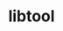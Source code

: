 ---
title: "libtool"
layout: cache
categories: [package, develop]
meta: {"compilers": ["apple-clang@=16.0.0", "cce@=18.0.0", "gcc@=10.5.0", "gcc@=11.1.0", "gcc@=11.4.0", "gcc@=12.3.0", "gcc@=12.4.0", "gcc@=13.2.0", "gcc@=13.3.0", "gcc@=7.3.1", "gcc@=7.5.0", "oneapi@=2024.1.0", "oneapi@=2024.2.1"], "num_specs": 48, "num_specs_by_stack": {"aws-pcluster-neoverse_v1": 2, "aws-pcluster-x86_64_v4": 8, "build_systems": 2, "data-vis-sdk": 2, "developer-tools-aarch64-linux-gnu": 2, "developer-tools-darwin": 2, "developer-tools-x86_64_v3-linux-gnu": 2, "e4s": 4, "e4s-cray-rhel": 2, "e4s-neoverse-v2": 4, "e4s-oneapi": 4, "e4s-rocm-external": 2, "hep": 2, "ml-darwin-aarch64-mps": 2, "ml-linux-aarch64-cpu": 2, "ml-linux-aarch64-cuda": 2, "ml-linux-x86_64-cpu": 2, "ml-linux-x86_64-cuda": 2, "ml-linux-x86_64-rocm": 2, "radiuss": 2, "radiuss-aws": 4, "radiuss-aws-aarch64": 4, "root": 48, "tutorial": 4}, "oss": ["amzn2", "centos7", "rhel8", "sequoia", "ubuntu18.04", "ubuntu20.04", "ubuntu22.04", "ubuntu24.04"], "platforms": ["darwin", "linux"], "stacks": ["aws-pcluster-neoverse_v1", "aws-pcluster-x86_64_v4", "build_systems", "data-vis-sdk", "developer-tools-aarch64-linux-gnu", "developer-tools-darwin", "developer-tools-x86_64_v3-linux-gnu", "e4s", "e4s-cray-rhel", "e4s-neoverse-v2", "e4s-oneapi", "e4s-rocm-external", "hep", "ml-darwin-aarch64-mps", "ml-linux-aarch64-cpu", "ml-linux-aarch64-cuda", "ml-linux-x86_64-cpu", "ml-linux-x86_64-cuda", "ml-linux-x86_64-rocm", "radiuss", "radiuss-aws", "radiuss-aws-aarch64", "root", "tutorial"], "targets": ["aarch64", "neoverse_v1", "neoverse_v2", "x86_64_v3", "x86_64_v4"], "versions": ["2.4.7"]}
spec_details: [{"compiler": "oneapi@=2024.1.0", "hash": "27y46asw7qvgcv75w3upilf6z6ns4gsn", "os": "amzn2", "platform": "linux", "size": "-", "stacks": ["aws-pcluster-x86_64_v4", "root"], "target": "x86_64_v4", "variants": ["build_system=autotools"], "versions": ["2.4.7"]}, {"compiler": "gcc@=11.4.0", "hash": "2s4rv4wltjrcln7enj4jclflltazpulh", "os": "ubuntu22.04", "platform": "linux", "size": "-", "stacks": ["e4s", "root"], "target": "x86_64_v3", "variants": ["build_system=autotools"], "versions": ["2.4.7"]}, {"compiler": "oneapi@=2024.1.0", "hash": "3lkfmnk4vixzreetciflyxxskp6vppgb", "os": "amzn2", "platform": "linux", "size": "-", "stacks": ["aws-pcluster-x86_64_v4", "root"], "target": "x86_64_v4", "variants": ["build_system=autotools"], "versions": ["2.4.7"]}, {"compiler": "gcc@=7.5.0", "hash": "3navw2ysgjdy4alugfnuwflnib24fhme", "os": "ubuntu18.04", "platform": "linux", "size": "-", "stacks": ["build_systems", "radiuss", "root"], "target": "x86_64_v3", "variants": ["build_system=autotools"], "versions": ["2.4.7"]}, {"compiler": "gcc@=11.4.0", "hash": "4bl4wery5u3e46vx4deiie2deausdhus", "os": "ubuntu22.04", "platform": "linux", "size": "-", "stacks": ["e4s", "e4s-rocm-external", "hep", "root", "tutorial"], "target": "x86_64_v3", "variants": ["build_system=autotools"], "versions": ["2.4.7"]}, {"compiler": "gcc@=12.4.0", "hash": "4ymf2tkvzp5x2s44xqzg7lehi2v3tjgr", "os": "amzn2", "platform": "linux", "size": "-", "stacks": ["aws-pcluster-x86_64_v4", "root"], "target": "x86_64_v4", "variants": ["build_system=autotools"], "versions": ["2.4.7"]}, {"compiler": "gcc@=12.4.0", "hash": "5ifc2s2novbsrs3tkd5mceuv45pishoh", "os": "amzn2", "platform": "linux", "size": "-", "stacks": ["aws-pcluster-neoverse_v1", "root"], "target": "neoverse_v1", "variants": ["build_system=autotools"], "versions": ["2.4.7"]}, {"compiler": "gcc@=7.3.1", "hash": "64mey6h5bep5uqxatjdj5wkyfhefujsg", "os": "amzn2", "platform": "linux", "size": "-", "stacks": ["radiuss-aws", "root"], "target": "x86_64_v3", "variants": ["build_system=autotools"], "versions": ["2.4.7"]}, {"compiler": "gcc@=10.5.0", "hash": "74ioebe227ngx5oxnd7ybkx46qwurcpz", "os": "centos7", "platform": "linux", "size": "-", "stacks": ["developer-tools-x86_64_v3-linux-gnu", "root"], "target": "x86_64_v3", "variants": ["build_system=autotools"], "versions": ["2.4.7"]}, {"compiler": "oneapi@=2024.2.1", "hash": "7uxbtwo64jebob5jjsavdcvd473rgej2", "os": "ubuntu22.04", "platform": "linux", "size": "-", "stacks": ["e4s-oneapi", "root"], "target": "x86_64_v3", "variants": ["build_system=autotools"], "versions": ["2.4.7"]}, {"compiler": "gcc@=7.5.0", "hash": "aoczbhq35ew6v7jgwl4mnl63xhuy6ydi", "os": "ubuntu18.04", "platform": "linux", "size": "-", "stacks": ["build_systems", "radiuss", "root"], "target": "x86_64_v3", "variants": ["build_system=autotools"], "versions": ["2.4.7"]}, {"compiler": "gcc@=11.4.0", "hash": "auqbmptttsfulnsco3zhkr4q2bjeycos", "os": "ubuntu22.04", "platform": "linux", "size": "-", "stacks": ["e4s-neoverse-v2", "root"], "target": "neoverse_v2", "variants": ["build_system=autotools"], "versions": ["2.4.7"]}, {"compiler": "gcc@=12.4.0", "hash": "bc7qzjcrrkdxktu4qntiw7wbebxtfyrz", "os": "amzn2", "platform": "linux", "size": "-", "stacks": ["aws-pcluster-x86_64_v4", "root"], "target": "x86_64_v4", "variants": ["build_system=autotools"], "versions": ["2.4.7"]}, {"compiler": "gcc@=13.2.0", "hash": "bcvx5kv5enmhwoevcjrvfaiens7ptasa", "os": "ubuntu24.04", "platform": "linux", "size": "-", "stacks": ["ml-linux-aarch64-cpu", "ml-linux-aarch64-cuda", "root"], "target": "aarch64", "variants": ["build_system=autotools"], "versions": ["2.4.7"]}, {"compiler": "oneapi@=2024.2.1", "hash": "c5ray564ydf4z63nykmpjbs57gx56eed", "os": "ubuntu22.04", "platform": "linux", "size": "-", "stacks": ["e4s-oneapi", "root"], "target": "x86_64_v3", "variants": ["build_system=autotools"], "versions": ["2.4.7"]}, {"compiler": "oneapi@=2024.2.1", "hash": "daqchy7hnsbfsopqslc2pqgeagdiuegw", "os": "ubuntu22.04", "platform": "linux", "size": "-", "stacks": ["e4s-oneapi", "root"], "target": "x86_64_v3", "variants": ["build_system=autotools"], "versions": ["2.4.7"]}, {"compiler": "gcc@=12.3.0", "hash": "dbzicucksxwhakaddcvlmczglhl5pyha", "os": "ubuntu22.04", "platform": "linux", "size": "-", "stacks": ["root", "tutorial"], "target": "x86_64_v3", "variants": ["build_system=autotools"], "versions": ["2.4.7"]}, {"compiler": "gcc@=11.4.0", "hash": "evevt6vyybp6r6o2c2on3h647maqqbug", "os": "ubuntu22.04", "platform": "linux", "size": "-", "stacks": ["e4s", "root"], "target": "x86_64_v3", "variants": ["build_system=autotools"], "versions": ["2.4.7"]}, {"compiler": "cce@=18.0.0", "hash": "exzz7kwh5vmntpxpjcsh4puvkd7nyqfm", "os": "rhel8", "platform": "linux", "size": "-", "stacks": ["e4s-cray-rhel", "root"], "target": "x86_64_v3", "variants": ["build_system=autotools"], "versions": ["2.4.7"]}, {"compiler": "gcc@=12.3.0", "hash": "fajfpwlcmtrvvjakskib2pjt6kygehxf", "os": "ubuntu22.04", "platform": "linux", "size": "-", "stacks": ["root", "tutorial"], "target": "x86_64_v3", "variants": ["build_system=autotools"], "versions": ["2.4.7"]}, {"compiler": "gcc@=11.4.0", "hash": "fd43ttls4tio4xhsprhxbndkxx7i5lrg", "os": "ubuntu22.04", "platform": "linux", "size": "-", "stacks": ["e4s-neoverse-v2", "root"], "target": "neoverse_v2", "variants": ["build_system=autotools"], "versions": ["2.4.7"]}, {"compiler": "gcc@=11.4.0", "hash": "goh3b7k3qsm2jxq2jae5uoxtk5xw5cje", "os": "ubuntu22.04", "platform": "linux", "size": "-", "stacks": ["e4s-neoverse-v2", "root"], "target": "neoverse_v2", "variants": ["build_system=autotools"], "versions": ["2.4.7"]}, {"compiler": "apple-clang@=16.0.0", "hash": "id2p437v2joccsuylivcdt2gjywc4jv3", "os": "sequoia", "platform": "darwin", "size": "-", "stacks": ["developer-tools-darwin", "ml-darwin-aarch64-mps", "root"], "target": "aarch64", "variants": ["build_system=autotools"], "versions": ["2.4.7"]}, {"compiler": "gcc@=11.1.0", "hash": "j3fxa32pxkjv2pytgoyf3ylvrxuaz763", "os": "ubuntu20.04", "platform": "linux", "size": "-", "stacks": ["data-vis-sdk", "root"], "target": "x86_64_v3", "variants": ["build_system=autotools"], "versions": ["2.4.7"]}, {"compiler": "gcc@=13.2.0", "hash": "j3zinzygxk5wmhuddysjm6b6yqy5eqif", "os": "ubuntu24.04", "platform": "linux", "size": "-", "stacks": ["ml-linux-x86_64-cpu", "ml-linux-x86_64-cuda", "ml-linux-x86_64-rocm", "root"], "target": "x86_64_v3", "variants": ["build_system=autotools"], "versions": ["2.4.7"]}, {"compiler": "gcc@=11.4.0", "hash": "j5mc2pzyy3kvw4yoatyhoa2nitivbkit", "os": "ubuntu22.04", "platform": "linux", "size": "-", "stacks": ["e4s-neoverse-v2", "root"], "target": "neoverse_v2", "variants": ["build_system=autotools"], "versions": ["2.4.7"]}, {"compiler": "gcc@=7.3.1", "hash": "k5bayr3d3cbjtzaifvsryin6oas3gf33", "os": "amzn2", "platform": "linux", "size": "-", "stacks": ["radiuss-aws", "root"], "target": "x86_64_v3", "variants": ["build_system=autotools"], "versions": ["2.4.7"]}, {"compiler": "oneapi@=2024.1.0", "hash": "kixpf66yom4pqhgt7dx7w4n7n7spt2q6", "os": "amzn2", "platform": "linux", "size": "-", "stacks": ["aws-pcluster-x86_64_v4", "root"], "target": "x86_64_v3", "variants": ["build_system=autotools"], "versions": ["2.4.7"]}, {"compiler": "gcc@=10.5.0", "hash": "kwxkhzv4xfvl7amt54cdfwqggqelvyd6", "os": "centos7", "platform": "linux", "size": "-", "stacks": ["developer-tools-x86_64_v3-linux-gnu", "root"], "target": "x86_64_v3", "variants": ["build_system=autotools"], "versions": ["2.4.7"]}, {"compiler": "gcc@=7.3.1", "hash": "ldidoy6xyhdhadl55amn5fvstkc2vo7u", "os": "amzn2", "platform": "linux", "size": "-", "stacks": ["radiuss-aws-aarch64", "root"], "target": "aarch64", "variants": ["build_system=autotools"], "versions": ["2.4.7"]}, {"compiler": "gcc@=12.4.0", "hash": "mq53l6wrfxlkzbxkput344w6dv37dfta", "os": "amzn2", "platform": "linux", "size": "-", "stacks": ["aws-pcluster-x86_64_v4", "root"], "target": "x86_64_v3", "variants": ["build_system=autotools"], "versions": ["2.4.7"]}, {"compiler": "gcc@=13.2.0", "hash": "n5izxd2hi5xmrw3jjqhl4vgftmkvgbhn", "os": "ubuntu24.04", "platform": "linux", "size": "-", "stacks": ["ml-linux-aarch64-cpu", "ml-linux-aarch64-cuda", "root"], "target": "aarch64", "variants": ["build_system=autotools"], "versions": ["2.4.7"]}, {"compiler": "gcc@=13.2.0", "hash": "oh6rvivt5bxm46g3hidbtdycdpwjuaov", "os": "ubuntu24.04", "platform": "linux", "size": "-", "stacks": ["ml-linux-x86_64-cpu", "ml-linux-x86_64-cuda", "ml-linux-x86_64-rocm", "root"], "target": "x86_64_v3", "variants": ["build_system=autotools"], "versions": ["2.4.7"]}, {"compiler": "gcc@=7.3.1", "hash": "oqcvtr4zzhc4jebccg7e3xr52gqfa6it", "os": "amzn2", "platform": "linux", "size": "-", "stacks": ["radiuss-aws", "root"], "target": "x86_64_v3", "variants": ["build_system=autotools"], "versions": ["2.4.7"]}, {"compiler": "gcc@=11.1.0", "hash": "pdll4xnmb27llhucbkxdzvgzk7quq3xx", "os": "ubuntu20.04", "platform": "linux", "size": "-", "stacks": ["data-vis-sdk", "root"], "target": "x86_64_v3", "variants": ["build_system=autotools"], "versions": ["2.4.7"]}, {"compiler": "gcc@=12.4.0", "hash": "qfiziy3jz5nwwfpwjpiml2ziuyxvf7j4", "os": "amzn2", "platform": "linux", "size": "-", "stacks": ["aws-pcluster-neoverse_v1", "root"], "target": "neoverse_v1", "variants": ["build_system=autotools"], "versions": ["2.4.7"]}, {"compiler": "gcc@=12.4.0", "hash": "r7hp2aausroneqybmroteo7bi7pah75n", "os": "amzn2", "platform": "linux", "size": "-", "stacks": ["aws-pcluster-x86_64_v4", "root"], "target": "x86_64_v3", "variants": ["build_system=autotools"], "versions": ["2.4.7"]}, {"compiler": "gcc@=7.3.1", "hash": "rrbbaph3h5nkbbxit54ssxe56vmnozth", "os": "amzn2", "platform": "linux", "size": "-", "stacks": ["radiuss-aws", "root"], "target": "x86_64_v3", "variants": ["build_system=autotools"], "versions": ["2.4.7"]}, {"compiler": "gcc@=7.3.1", "hash": "rv6bjwobfbzvs7p2upgwskfeoawjo4hl", "os": "amzn2", "platform": "linux", "size": "-", "stacks": ["radiuss-aws-aarch64", "root"], "target": "aarch64", "variants": ["build_system=autotools"], "versions": ["2.4.7"]}, {"compiler": "oneapi@=2024.1.0", "hash": "sikrfynuekjls2om7nk43r7gsfcxthyf", "os": "amzn2", "platform": "linux", "size": "-", "stacks": ["aws-pcluster-x86_64_v4", "root"], "target": "x86_64_v3", "variants": ["build_system=autotools"], "versions": ["2.4.7"]}, {"compiler": "oneapi@=2024.2.1", "hash": "tnx6jt5ksaojpg7y7la23i2krltti6dy", "os": "ubuntu22.04", "platform": "linux", "size": "-", "stacks": ["e4s-oneapi", "root"], "target": "x86_64_v3", "variants": ["build_system=autotools"], "versions": ["2.4.7"]}, {"compiler": "gcc@=7.3.1", "hash": "tytxrimlkhdpdfburbevro4dhen3o3o6", "os": "amzn2", "platform": "linux", "size": "-", "stacks": ["radiuss-aws-aarch64", "root"], "target": "aarch64", "variants": ["build_system=autotools"], "versions": ["2.4.7"]}, {"compiler": "cce@=18.0.0", "hash": "u3gx4fggbdc56fbbh7px5iutph25q2kq", "os": "rhel8", "platform": "linux", "size": "-", "stacks": ["e4s-cray-rhel", "root"], "target": "x86_64_v3", "variants": ["build_system=autotools"], "versions": ["2.4.7"]}, {"compiler": "gcc@=13.3.0", "hash": "upa3gpl4spaoznct53q4hexrz66hbtsg", "os": "rhel8", "platform": "linux", "size": "-", "stacks": ["developer-tools-aarch64-linux-gnu", "root"], "target": "aarch64", "variants": ["build_system=autotools"], "versions": ["2.4.7"]}, {"compiler": "gcc@=13.3.0", "hash": "vsqesv4inqur4l6gne5fjmdc6db2lxtf", "os": "rhel8", "platform": "linux", "size": "-", "stacks": ["developer-tools-aarch64-linux-gnu", "root"], "target": "aarch64", "variants": ["build_system=autotools"], "versions": ["2.4.7"]}, {"compiler": "gcc@=7.3.1", "hash": "w3agl66af2m2fzqtfpn3wamzju45eus6", "os": "amzn2", "platform": "linux", "size": "-", "stacks": ["radiuss-aws-aarch64", "root"], "target": "aarch64", "variants": ["build_system=autotools"], "versions": ["2.4.7"]}, {"compiler": "gcc@=11.4.0", "hash": "xvmv6ngvpjaeov7hijr3ednzj7km7bhl", "os": "ubuntu22.04", "platform": "linux", "size": "-", "stacks": ["e4s", "e4s-rocm-external", "hep", "root", "tutorial"], "target": "x86_64_v3", "variants": ["build_system=autotools"], "versions": ["2.4.7"]}, {"compiler": "apple-clang@=16.0.0", "hash": "zbisawu6qbfrlg7dxwlpz5l4bwdrqi3b", "os": "sequoia", "platform": "darwin", "size": "-", "stacks": ["developer-tools-darwin", "ml-darwin-aarch64-mps", "root"], "target": "aarch64", "variants": ["build_system=autotools"], "versions": ["2.4.7"]}]
---